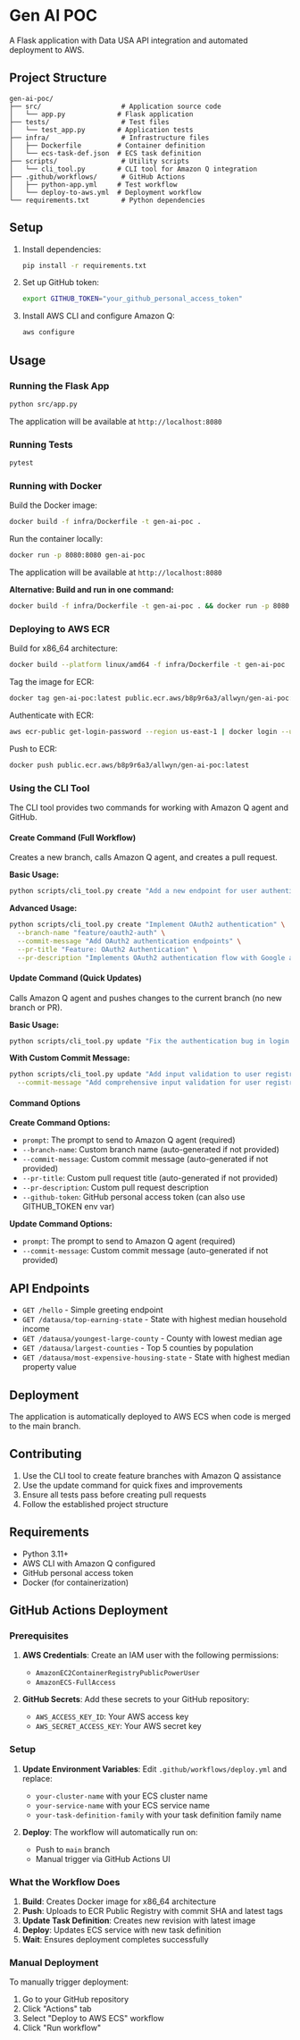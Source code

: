 # Gen AI POC

A Flask application with Data USA API integration and automated deployment to AWS.

## Project Structure

```
gen-ai-poc/
├── src/                    # Application source code
│   └── app.py             # Flask application
├── tests/                  # Test files
│   └── test_app.py        # Application tests
├── infra/                  # Infrastructure files
│   ├── Dockerfile         # Container definition
│   └── ecs-task-def.json  # ECS task definition
├── scripts/                # Utility scripts
│   └── cli_tool.py        # CLI tool for Amazon Q integration
├── .github/workflows/      # GitHub Actions
│   ├── python-app.yml     # Test workflow
│   └── deploy-to-aws.yml  # Deployment workflow
└── requirements.txt        # Python dependencies
```

## Setup

1. Install dependencies:
   ```bash
   pip install -r requirements.txt
   ```

2. Set up GitHub token:
   ```bash
   export GITHUB_TOKEN="your_github_personal_access_token"
   ```

3. Install AWS CLI and configure Amazon Q:
   ```bash
   aws configure
   ```

## Usage

### Running the Flask App

```bash
python src/app.py
```

The application will be available at `http://localhost:8080`

### Running Tests

```bash
pytest
```

### Running with Docker

Build the Docker image:
```bash
docker build -f infra/Dockerfile -t gen-ai-poc .
```

Run the container locally:
```bash
docker run -p 8080:8080 gen-ai-poc
```

The application will be available at `http://localhost:8080`

**Alternative: Build and run in one command:**
```bash
docker build -f infra/Dockerfile -t gen-ai-poc . && docker run -p 8080:8080 gen-ai-poc
```

### Deploying to AWS ECR

Build for x86_64 architecture:
```bash
docker build --platform linux/amd64 -f infra/Dockerfile -t gen-ai-poc .
```

Tag the image for ECR:
```bash
docker tag gen-ai-poc:latest public.ecr.aws/b8p9r6a3/allwyn/gen-ai-poc:latest
```

Authenticate with ECR:
```bash
aws ecr-public get-login-password --region us-east-1 | docker login --username AWS --password-stdin public.ecr.aws
```

Push to ECR:
```bash
docker push public.ecr.aws/b8p9r6a3/allwyn/gen-ai-poc:latest
```

### Using the CLI Tool

The CLI tool provides two commands for working with Amazon Q agent and GitHub.

#### Create Command (Full Workflow)

Creates a new branch, calls Amazon Q agent, and creates a pull request.

**Basic Usage:**
```bash
python scripts/cli_tool.py create "Add a new endpoint for user authentication"
```

**Advanced Usage:**
```bash
python scripts/cli_tool.py create "Implement OAuth2 authentication" \
  --branch-name "feature/oauth2-auth" \
  --commit-message "Add OAuth2 authentication endpoints" \
  --pr-title "Feature: OAuth2 Authentication" \
  --pr-description "Implements OAuth2 authentication flow with Google and GitHub providers"
```

#### Update Command (Quick Updates)

Calls Amazon Q agent and pushes changes to the current branch (no new branch or PR).

**Basic Usage:**
```bash
python scripts/cli_tool.py update "Fix the authentication bug in login endpoint"
```

**With Custom Commit Message:**
```bash
python scripts/cli_tool.py update "Add input validation to user registration" \
  --commit-message "Add comprehensive input validation for user registration form"
```

#### Command Options

**Create Command Options:**
- `prompt`: The prompt to send to Amazon Q agent (required)
- `--branch-name`: Custom branch name (auto-generated if not provided)
- `--commit-message`: Custom commit message (auto-generated if not provided)
- `--pr-title`: Custom pull request title (auto-generated if not provided)
- `--pr-description`: Custom pull request description
- `--github-token`: GitHub personal access token (can also use GITHUB_TOKEN env var)

**Update Command Options:**
- `prompt`: The prompt to send to Amazon Q agent (required)
- `--commit-message`: Custom commit message (auto-generated if not provided)

## API Endpoints

- `GET /hello` - Simple greeting endpoint
- `GET /datausa/top-earning-state` - State with highest median household income
- `GET /datausa/youngest-large-county` - County with lowest median age
- `GET /datausa/largest-counties` - Top 5 counties by population
- `GET /datausa/most-expensive-housing-state` - State with highest median property value

## Deployment

The application is automatically deployed to AWS ECS when code is merged to the main branch.

## Contributing

1. Use the CLI tool to create feature branches with Amazon Q assistance
2. Use the update command for quick fixes and improvements
3. Ensure all tests pass before creating pull requests
4. Follow the established project structure

## Requirements

- Python 3.11+
- AWS CLI with Amazon Q configured
- GitHub personal access token
- Docker (for containerization)

## GitHub Actions Deployment

### Prerequisites

1. **AWS Credentials**: Create an IAM user with the following permissions:
   - `AmazonEC2ContainerRegistryPublicPowerUser`
   - `AmazonECS-FullAccess`

2. **GitHub Secrets**: Add these secrets to your GitHub repository:
   - `AWS_ACCESS_KEY_ID`: Your AWS access key
   - `AWS_SECRET_ACCESS_KEY`: Your AWS secret key

### Setup

1. **Update Environment Variables**: Edit `.github/workflows/deploy.yml` and replace:
   - `your-cluster-name` with your ECS cluster name
   - `your-service-name` with your ECS service name
   - `your-task-definition-family` with your task definition family name

2. **Deploy**: The workflow will automatically run on:
   - Push to `main` branch
   - Manual trigger via GitHub Actions UI

### What the Workflow Does

1. **Build**: Creates Docker image for x86_64 architecture
2. **Push**: Uploads to ECR Public Registry with commit SHA and latest tags
3. **Update Task Definition**: Creates new revision with latest image
4. **Deploy**: Updates ECS service with new task definition
5. **Wait**: Ensures deployment completes successfully

### Manual Deployment

To manually trigger deployment:
1. Go to your GitHub repository
2. Click "Actions" tab
3. Select "Deploy to AWS ECS" workflow
4. Click "Run workflow" 